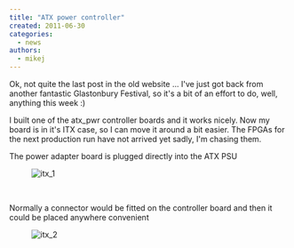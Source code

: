 ```yaml
---
title: "ATX power controller"
created: 2011-06-30
categories: 
  - news
authors: 
  - mikej
---
```


Ok, not quite the last post in the old website ... I've just got back from another fantastic Glastonbury Festival, so it's a bit of an effort to do, well, anything this week :)

I built one of the atx\_pwr controller boards and it works nicely. Now my board is in it's ITX case, so I can move it around a bit easier. The FPGAs for the next production run have not arrived yet sadly, I'm chasing them.

The power adapter board is plugged directly into the ATX PSU

<figure>

![itx_1](@assets/images/post/itx_1.jpg)

</figure> 

Normally a connector would be fitted on the controller board and then it could be placed anywhere convenient

<figure>

![itx_2](@assets/images/post/itx_2.jpg)

</figure>